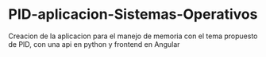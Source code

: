 # PID-aplicacion-Sistemas-Operativos
Creacion de la aplicacion para el manejo de memoria con el tema propuesto de PID, con una api en python y frontend en Angular
